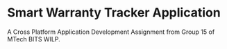 # Smart Warranty Tracker Application
A Cross Platform Application Development Assignment from Group 15 of MTech BITS WILP.
